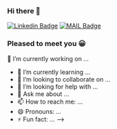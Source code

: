 ### Hi there 👋
[![Linkedin Badge](https://img.shields.io/badge/-iamshubhamg-blue?style=flat-square&logo=Linkedin&logoColor=white&link=https://www.linkedin.com/in/iamshubhamg/)](https://www.linkedin.com/in/iamshubhamg/)
[![MAIL Badge](https://img.shields.io/badge/-shubhamgiri2000office@gmail.com-c14438?style=flat-square&logo=Gmail&logoColor=white&link=mailto:shubhamgiri2000office@gmail.com)](mailto:shubhamgiri2000office@gmail.com)

### Pleased to meet you 😀

 🔭 I’m currently working on ...
- 🌱 I’m currently learning ...
- 👯 I’m looking to collaborate on ...
- 🤔 I’m looking for help with ...
- 💬 Ask me about ...
- 📫 How to reach me: ...
- 😄 Pronouns: ...
- ⚡ Fun fact: ...
-->
